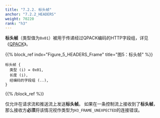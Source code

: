 ```yaml
---
title: "7.2.2. 标头帧"
anchor: "7.2.2_HEADERS"
weight: 70220
rank: "h3"
---
```


**标头帧**（类型值为`0x01`）被用于传递经过QPACK编码的HTTP字段组，详见《[QPACK]()》。

{{% block_ref
indx="Figure_5_HEADERS_Frame"
title="图5：标头帧" %}}

```
标头帧 {
  类型 (i) = 0x01,
  长度 (i),
  经编码的字段组 (..),
}
```

{{% /block_ref %}}

仅允许在请求流和推送流上发送**标头帧**。
如果在一条控制流上接收到了**标头帧**，那么接收方**必须**将该情况视作类型为`H3_FRAME_UNEXPECTED`的连接错误。
